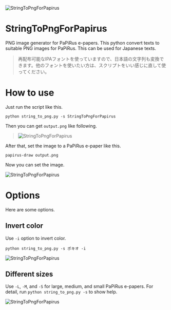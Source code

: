 ![StringToPngForPapirus](https://lh3.googleusercontent.com/KdiVf6j3LePCfmnpix-ZWNeV6WH7WkjHZuk7prS73T_iGgVWdp749CpxwIdurE0vqkNhE5IotU4YVkpxg46dl3s46qkyCkNzVjfFMwsmPwWqt0uTJFeAQLeLGxxoJfMmdSq3Qdkb9po=s600 "StringToPngForPapirus")


# StringToPngForPapirus
PNG image generator for PaPiRus e-papers. This python convert texts to suitable PNG images for PaPiRus. This can be used for Japanese texts.

> 再配布可能なIPAフォントを使っていますので、日本語の文字列も変換できます。他のフォントを使いたい方は、スクリプトをいい感じに直して使ってください。


# How to use
Just run the script like this.

```
python string_to_png.py -s StringToPngForPapirus
```

Then you can get `output.png` like following.

> ![StringToPngForPapirus](https://lh3.googleusercontent.com/FaE4ouQKO4oNHKMi7JOWakvjnnFd0Z7mDlta5FgZ8enSp9hExJaOuelIw2ROaacvOnFpjI9xKtqRgcAUp2iICWWb3SQCwLSGIHzKBJHSFe5KXJJ_iGgKMdVcke3ZMkAUjkcomsT3uOk=s600 "StringToPngForPapirus")


After that, set the image to a PaPiRus e-paper like this.

```
papirus-draw output.png
```

Now you can set the image.

![StringToPngForPapirus](https://lh3.googleusercontent.com/gHFBSst64jE_t1UrogGkPcys8V6ApyKFesctotFuKwI9Wf-LHfZ8mwt1LKzdsWLeJCpAZWY1EvxvEK-zU3LOi01Y3FVCRSlQSK0zEcsTYVjSW-PtRxJ2Qp1_lbHoWzHZY_7FP4VBQKE=s600 "StringToPngForPapirus")


# Options

Here are some options.


## Invert color

Use `-i` option to invert color.


```
python string_to_png.py -s ポキオ -i
```

![StringToPngForPapirus](https://lh3.googleusercontent.com/5se6SfDN_HJSxsOJFOEtqZpAgrGMo8NJm88jPyfpDP3XeYgTSV7P1j6SMwfMyo0YDaR2NEGkn7FcaRWZbfWov89Jwwt8UxzY2OxNtfyWdPhdrwcRbfrZi2WznaA79ZjQ8iiirZsRLlo=s600 "StringToPngForPapirus")

## Different sizes

Use `-L`, `-M`, and `-S` for large, medium, and small PaPiRus e-papers. For detail, run `python string_to_png.py -s` to show help.


![StringToPngForPapirus](https://lh3.googleusercontent.com/YmXsCb97TqK7vwZMXdgMOFUJk3OINIghmta9Ktry5Ax3gl-zbKrhRkVyt2RmqEF_2CD0klcvNinEubP-NLg4aU0iZEZHmocd-chGjZTz_tfbvALabSphOpFEB90xrLJxe5FnAWTJCCY=s600 "StringToPngForPapirus")
